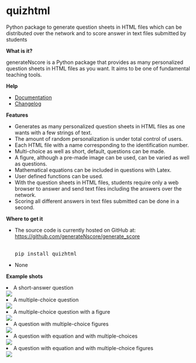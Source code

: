 # quizhtml
 
Python package to generate question sheets in HTML files which can be distributed over the network and to score answer in text files submitted by students

<strong>What is it?</strong>

generateNscore is a Python package that provides as many personalized question sheets in HTML files as you want. It aims to be one of fundamental teaching tools.

<strong>Help</strong>
<ul>
<li><a href="https://github.com/generateNscore/quizhtml/wiki">Documentation</a></li>
<li><a href="https://github.com/generateNscore/quizhtml/blob/main/Changelog.md">Changelog</a></li></ul>

<strong>Features</strong>
<ul>
<li>Generates as many personalized question sheets in HTML files as one wants with a few strings of text.</li>
<li>The amount of random personalization is under total control of users.</li>
<li>Each HTML file with a name corresponding to the identification number.</li>
<li>Multi-choice as well as short, default, questions can be made.</li>
<li>A figure, although a pre-made image can be used, can be varied as well as questions.</li>
<li>Mathematical equations can be included in questions with Latex.</li>
<li>User defined functions can be used.</li>
<li>With the question sheets in HTML files, students require only a web browser to answer and send text files including the answers over the network.</li>
<li>Scoring all different answers in text files submitted can be done in a second.</li>
</ul>

<strong>Where to get it</strong>
<ul>
<li>The source code is currently hosted on GitHub at: <a href="https://github.com/generateNscore/generate_score">https://github.com/generateNscore/generate_score</a></li>
<br>

<pre lang=sh>pip install quizhtml</pre>

</ul>

<ul><li>None</li></ul>

<strong>Example shots</strong>
<li>A short-answer question</li>
<img src="https://github.com/generateNscore/quizhtml/blob/main/img/example1-3.png">
<li>A multiple-choice question</li>
<img src="https://github.com/generateNscore/quizhtml/blob/main/img/example1-6.png">
<li>A multiple-choice question with a figure</li>
<img src="https://github.com/generateNscore/quizhtml/blob/main/img/example1-2.png">
<li>A question with multiple-choice figures</li>
<img src="https://github.com/generateNscore/quizhtml/blob/main/img/example1-1.png">
<li>A question with equation and with multiple-choices</li>
<img src="https://github.com/generateNscore/quizhtml/blob/main/img/example1-4.png">
<li>A question with equation and with multiple-choice figures</li>
<img src="https://github.com/generateNscore/quizhtml/blob/main/img/example1-5.png">
